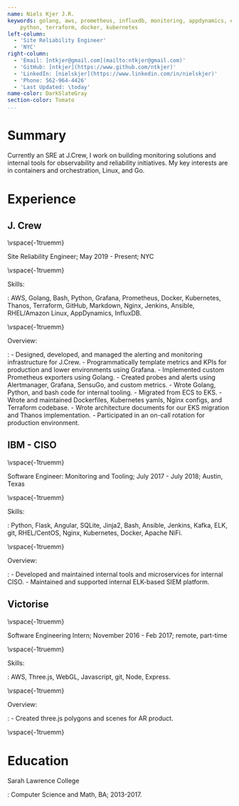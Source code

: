 ```yaml
---
name: Niels Kjer J.R.
keywords: golang, aws, prometheus, influxdb, monitoring, appdynamics, eks
	python, terraform, docker, kubernetes
left-column:
  - 'Site Reliability Engineer'
  - 'NYC'
right-column:
  - 'Email: [ntkjer@gmail.com](mailto:ntkjer@gmail.com)'
  - 'GitHub: [ntkjer](https://www.github.com/ntkjer)'
  - 'LinkedIn: [nielskjer](https://www.linkedin.com/in/nielskjer)'
  - 'Phone: 562-964-4426'
  - 'Last Updated: \today'
name-color: DarkSlateGray
section-color: Tomato
...
```



# Summary

Currently an SRE at J.Crew, I work on building monitoring solutions and internal tools for observability and reliability initiatives. My key interests are in containers and orchestration, Linux, and Go. 


# Experience

## J. Crew  

\vspace{-1truemm}

Site Reliability Engineer; May 2019 - Present; NYC

\vspace{-1truemm}

Skills:

: AWS, Golang, Bash, Python, Grafana, Prometheus, Docker, Kubernetes, Thanos,
    Terraform, GitHub, Markdown, Nginx, Jenkins, Ansible, RHEL/Amazon Linux, AppDynamics, InfluxDB.

\vspace{-1truemm}

Overview:

:   - Designed, developed, and managed the alerting and monitoring infrastructure for J.Crew. 
    - Programmatically template metrics and KPIs for production and lower environments using Grafana.
    - Implemented custom Prometheus exporters using Golang. 
    - Created probes and alerts using Alertmanager, Grafana, SensuGo, and custom metrics. 
    - Wrote Golang, Python, and bash code for internal tooling.
    - Migrated from ECS to EKS.
    - Wrote and maintained Dockerfiles, Kubernetes yamls, Nginx configs, and Terraform codebase.
    - Wrote architecture documents for our EKS migration and Thanos implementation.
    - Participated in an on-call rotation for production environment.

## IBM - CISO

\vspace{-1truemm}

Software Engineer: Monitoring and Tooling; July 2017 - July 2018; Austin, Texas

\vspace{-1truemm}

Skills:

: Python, Flask, Angular, SQLite, Jinja2, Bash, Ansible, Jenkins, Kafka, ELK, git, RHEL/CentOS, Nginx, Kubernetes, Docker, Apache NiFi.

\vspace{-1truemm}

Overview:

:   - Developed and maintained internal tools and microservices for internal CISO.
    - Maintained and supported internal ELK-based SIEM platform.

## Victorise

\vspace{-1truemm}

Software Engineering Intern; November 2016 - Feb 2017; remote, part-time

\vspace{-1truemm}

Skills:

:   AWS, Three.js, WebGL, Javascript, git, Node, Express.

\vspace{-1truemm}

Overview:

:   - Created three.js polygons and scenes for AR product.

\vspace{-1truemm}

# Education

Sarah Lawrence College

:   Computer Science and Math, BA; 2013-2017.
